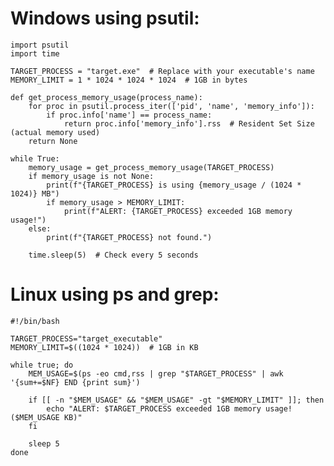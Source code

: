 # Windows using psutil:

    import psutil
    import time
    
    TARGET_PROCESS = "target.exe"  # Replace with your executable's name
    MEMORY_LIMIT = 1 * 1024 * 1024 * 1024  # 1GB in bytes
    
    def get_process_memory_usage(process_name):
        for proc in psutil.process_iter(['pid', 'name', 'memory_info']):
            if proc.info['name'] == process_name:
                return proc.info['memory_info'].rss  # Resident Set Size (actual memory used)
        return None
    
    while True:
        memory_usage = get_process_memory_usage(TARGET_PROCESS)
        if memory_usage is not None:
            print(f"{TARGET_PROCESS} is using {memory_usage / (1024 * 1024)} MB")
            if memory_usage > MEMORY_LIMIT:
                print(f"ALERT: {TARGET_PROCESS} exceeded 1GB memory usage!")
        else:
            print(f"{TARGET_PROCESS} not found.")
    
        time.sleep(5)  # Check every 5 seconds


# Linux using ps and grep:


    #!/bin/bash
    
    TARGET_PROCESS="target_executable"
    MEMORY_LIMIT=$((1024 * 1024))  # 1GB in KB
    
    while true; do
        MEM_USAGE=$(ps -eo cmd,rss | grep "$TARGET_PROCESS" | awk '{sum+=$NF} END {print sum}')
        
        if [[ -n "$MEM_USAGE" && "$MEM_USAGE" -gt "$MEMORY_LIMIT" ]]; then
            echo "ALERT: $TARGET_PROCESS exceeded 1GB memory usage! ($MEM_USAGE KB)"
        fi
    
        sleep 5
    done
